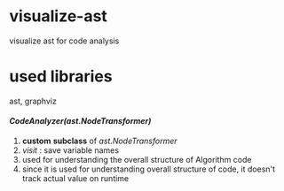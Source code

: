 # visualize-ast
 visualize ast for code analysis
# used libraries
 ast, graphviz
#### _CodeAnalyzer(ast.NodeTransformer)_
1. **custom** **subclass** of *ast.NodeTransformer*
2. _visit_  : save variable names
3. used for understanding the overall structure of Algorithm code
4. since it is used for understanding overall structure of code, it doesn't track actual value on runtime